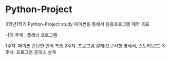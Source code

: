 # Python-Project

3학년1학기 Python-Project study
파이썬을 통해서 응용프로그램 제작 목표

나의 주제 : 플래너 프로그램

1주차. 파이썬 간단한 언어 복습
2주차. 프로그램 설계(요구사항 명세서, 스토리보드)
3주차. 프로그램 클래스 설계
